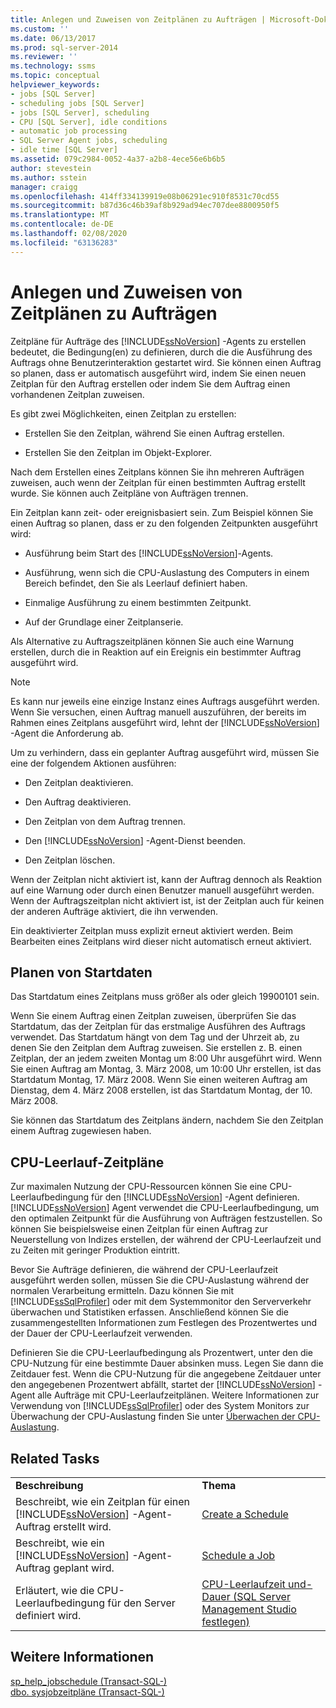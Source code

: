 ```yaml
---
title: Anlegen und Zuweisen von Zeitplänen zu Aufträgen | Microsoft-Dokumentation
ms.custom: ''
ms.date: 06/13/2017
ms.prod: sql-server-2014
ms.reviewer: ''
ms.technology: ssms
ms.topic: conceptual
helpviewer_keywords:
- jobs [SQL Server]
- scheduling jobs [SQL Server]
- jobs [SQL Server], scheduling
- CPU [SQL Server], idle conditions
- automatic job processing
- SQL Server Agent jobs, scheduling
- idle time [SQL Server]
ms.assetid: 079c2984-0052-4a37-a2b8-4ece56e6b6b5
author: stevestein
ms.author: sstein
manager: craigg
ms.openlocfilehash: 414ff334139919e08b06291ec910f8531c70cd55
ms.sourcegitcommit: b87d36c46b39af8b929ad94ec707dee8800950f5
ms.translationtype: MT
ms.contentlocale: de-DE
ms.lasthandoff: 02/08/2020
ms.locfileid: "63136283"
---
```

# <a name="create-and-attach-schedules-to-jobs"></a>Anlegen und Zuweisen von Zeitplänen zu Aufträgen
  Zeitpläne für Aufträge des [!INCLUDE[ssNoVersion](../../includes/ssnoversion-md.md)] -Agents zu erstellen bedeutet, die Bedingung(en) zu definieren, durch die die Ausführung des Auftrags ohne Benutzerinteraktion gestartet wird. Sie können einen Auftrag so planen, dass er automatisch ausgeführt wird, indem Sie einen neuen Zeitplan für den Auftrag erstellen oder indem Sie dem Auftrag einen vorhandenen Zeitplan zuweisen.  
  
 Es gibt zwei Möglichkeiten, einen Zeitplan zu erstellen:  
  
-   Erstellen Sie den Zeitplan, während Sie einen Auftrag erstellen.  
  
-   Erstellen Sie den Zeitplan im Objekt-Explorer.  
  
 Nach dem Erstellen eines Zeitplans können Sie ihn mehreren Aufträgen zuweisen, auch wenn der Zeitplan für einen bestimmten Auftrag erstellt wurde. Sie können auch Zeitpläne von Aufträgen trennen.  
  
 Ein Zeitplan kann zeit- oder ereignisbasiert sein. Zum Beispiel können Sie einen Auftrag so planen, dass er zu den folgenden Zeitpunkten ausgeführt wird:  
  
-   Ausführung beim Start des [!INCLUDE[ssNoVersion](../../includes/ssnoversion-md.md)]-Agents.  
  
-   Ausführung, wenn sich die CPU-Auslastung des Computers in einem Bereich befindet, den Sie als Leerlauf definiert haben.  
  
-   Einmalige Ausführung zu einem bestimmten Zeitpunkt.  
  
-   Auf der Grundlage einer Zeitplanserie.  
  
 Als Alternative zu Auftragszeitplänen können Sie auch eine Warnung erstellen, durch die in Reaktion auf ein Ereignis ein bestimmter Auftrag ausgeführt wird.  
  
> [!NOTE]  
>  Es kann nur jeweils eine einzige Instanz eines Auftrags ausgeführt werden. Wenn Sie versuchen, einen Auftrag manuell auszuführen, der bereits im Rahmen eines Zeitplans ausgeführt wird, lehnt der [!INCLUDE[ssNoVersion](../../includes/ssnoversion-md.md)] -Agent die Anforderung ab.  
  
 Um zu verhindern, dass ein geplanter Auftrag ausgeführt wird, müssen Sie eine der folgendem Aktionen ausführen:  
  
-   Den Zeitplan deaktivieren.  
  
-   Den Auftrag deaktivieren.  
  
-   Den Zeitplan von dem Auftrag trennen.  
  
-   Den [!INCLUDE[ssNoVersion](../../includes/ssnoversion-md.md)] -Agent-Dienst beenden.  
  
-   Den Zeitplan löschen.  
  
 Wenn der Zeitplan nicht aktiviert ist, kann der Auftrag dennoch als Reaktion auf eine Warnung oder durch einen Benutzer manuell ausgeführt werden. Wenn der Auftragszeitplan nicht aktiviert ist, ist der Zeitplan auch für keinen der anderen Aufträge aktiviert, die ihn verwenden.  
  
 Ein deaktivierter Zeitplan muss explizit erneut aktiviert werden. Beim Bearbeiten eines Zeitplans wird dieser nicht automatisch erneut aktiviert.  
  
## <a name="scheduling-start-dates"></a>Planen von Startdaten  
 Das Startdatum eines Zeitplans muss größer als oder gleich 19900101 sein.  
  
 Wenn Sie einem Auftrag einen Zeitplan zuweisen, überprüfen Sie das Startdatum, das der Zeitplan für das erstmalige Ausführen des Auftrags verwendet. Das Startdatum hängt von dem Tag und der Uhrzeit ab, zu denen Sie den Zeitplan dem Auftrag zuweisen. Sie erstellen z. B. einen Zeitplan, der an jedem zweiten Montag um 8:00 Uhr ausgeführt wird. Wenn Sie einen Auftrag am Montag, 3. März 2008, um 10:00 Uhr erstellen, ist das Startdatum Montag, 17. März 2008. Wenn Sie einen weiteren Auftrag am Dienstag, dem 4. März 2008 erstellen, ist das Startdatum Montag, der 10. März 2008.  
  
 Sie können das Startdatum des Zeitplans ändern, nachdem Sie den Zeitplan einem Auftrag zugewiesen haben.  
  
## <a name="cpu-idle-schedules"></a>CPU-Leerlauf-Zeitpläne  
 Zur maximalen Nutzung der CPU-Ressourcen können Sie eine CPU-Leerlaufbedingung für den [!INCLUDE[ssNoVersion](../../includes/ssnoversion-md.md)] -Agent definieren. 
  [!INCLUDE[ssNoVersion](../../includes/ssnoversion-md.md)] Agent verwendet die CPU-Leerlaufbedingung, um den optimalen Zeitpunkt für die Ausführung von Aufträgen festzustellen. So können Sie beispielsweise einen Zeitplan für einen Auftrag zur Neuerstellung von Indizes erstellen, der während der CPU-Leerlaufzeit und zu Zeiten mit geringer Produktion eintritt.  
  
 Bevor Sie Aufträge definieren, die während der CPU-Leerlaufzeit ausgeführt werden sollen, müssen Sie die CPU-Auslastung während der normalen Verarbeitung ermitteln. Dazu können Sie mit [!INCLUDE[ssSqlProfiler](../../includes/sssqlprofiler-md.md)] oder mit dem Systemmonitor den Serververkehr überwachen und Statistiken erfassen. Anschließend können Sie die zusammengestellten Informationen zum Festlegen des Prozentwertes und der Dauer der CPU-Leerlaufzeit verwenden.  
  
 Definieren Sie die CPU-Leerlaufbedingung als Prozentwert, unter den die CPU-Nutzung für eine bestimmte Dauer absinken muss. Legen Sie dann die Zeitdauer fest. Wenn die CPU-Nutzung für die angegebene Zeitdauer unter den angegebenen Prozentwert abfällt, startet der [!INCLUDE[ssNoVersion](../../includes/ssnoversion-md.md)] -Agent alle Aufträge mit CPU-Leerlaufzeitplänen. Weitere Informationen zur Verwendung von [!INCLUDE[ssSqlProfiler](../../includes/sssqlprofiler-md.md)] oder des System Monitors zur Überwachung der CPU-Auslastung finden Sie unter [Überwachen der CPU-Auslastung](../../relational-databases/performance-monitor/monitor-cpu-usage.md).  
  
## <a name="related-tasks"></a>Related Tasks  
  
|||  
|-|-|  
|**Beschreibung**|**Thema**|  
|Beschreibt, wie ein Zeitplan für einen [!INCLUDE[ssNoVersion](../../includes/ssnoversion-md.md)] -Agent-Auftrag erstellt wird.|[Create a Schedule](create-a-schedule.md)|  
|Beschreibt, wie ein [!INCLUDE[ssNoVersion](../../includes/ssnoversion-md.md)] -Agent-Auftrag geplant wird.|[Schedule a Job](schedule-a-job.md)|  
|Erläutert, wie die CPU-Leerlaufbedingung für den Server definiert wird.|[CPU-Leerlaufzeit und-Dauer &#40;SQL Server Management Studio festlegen&#41;](set-cpu-idle-time-and-duration-sql-server-management-studio.md)|  
  
## <a name="see-also"></a>Weitere Informationen  
 [sp_help_jobschedule &#40;Transact-SQL-&#41;](/sql/relational-databases/system-stored-procedures/sp-help-jobschedule-transact-sql)   
 [dbo. sysjobzeitpläne &#40;Transact-SQL-&#41;](/sql/relational-databases/system-tables/dbo-sysjobschedules-transact-sql)  
  
  
